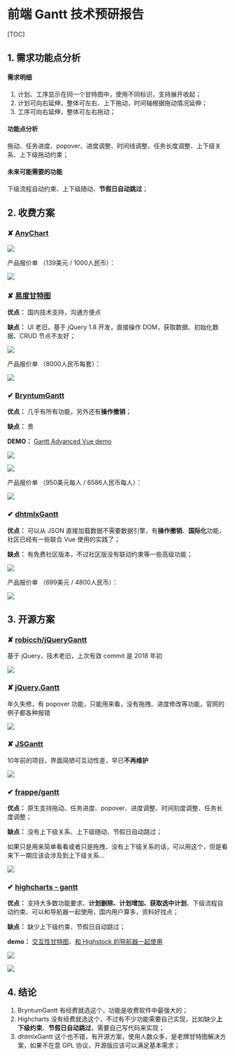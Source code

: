 # 前端 Gantt 技术预研报告

[TOC]

## 1. 需求功能点分析

#### 需求明细

1. 计划、工序显示在同一个甘特图中，使用不同标识，支持展开收起；
2. 计划可向右延伸，整体可左右、上下拖动，时间轴根据拖动情况延伸；
3. 工序可向右延伸，整体可左右拖动；

#### 功能点分析

拖动、任务进度、popover、进度调整、时间线调整、任务长度调整、上下级关系、上下级拖动约束；

#### 未来可能需要的功能

下级流程自动约束、上下级随动、**节假日自动跳过**；

## 2. 收费方案


### ✘ [AnyChart](https://www.anychart.com/)

![](https://i.loli.net/2019/06/10/5cfdc3e7a926250200.png)

产品报价单 （139美元 / 1000人民币）：

![](https://i.loli.net/2019/06/10/5cfdf0ba76f0184558.png)


### ✘ [易度甘特图](http://www.edogantt.com/)

**优点：** 国内技术支持，沟通方便点

**缺点：** UI 老旧，基于 jQuery 1.8 开发，直接操作 DOM，获取数据、初始化数据、CRUD 节点不友好；


![](https://i.loli.net/2019/06/10/5cfde945509c128902.png)

产品报价单 （8000人民币每套）：

![](https://i.loli.net/2019/06/10/5cfdeb73417c226115.png)

### ✔︎ [BryntumGantt](https://www.bryntum.com/store/gantt/)

**优点：** 几乎有所有功能，另外还有**操作撤销**；

**缺点：** 贵

**DEMO：** [Gantt Advanced Vue demo](https://www.bryntum.com/examples/gantt/vue/javascript/advanced/dist/index.html)

![](https://i.loli.net/2019/06/10/5cfe0722560f650764.gif)



![](https://i.loli.net/2019/06/10/5cfe0859a0b7398964.gif)

产品报价单 （950美元每人 / 6586人民币每人）：

![](https://i.loli.net/2019/06/10/5cfdf632c93fd90340.png)


### ✔︎ [dhtmlxGantt](https://dhtmlx.com/docs/products/dhtmlxGantt/)

**优点：** 可以从 JSON 直接加载数据不需要数据引擎，有**操作撤销**、**国际化**功能，社区已经有一些联合 Vue 使用的实践了；

**缺点：** 有免费社区版本，不过社区版没有联动约束等一些高级功能；



![](https://i.loli.net/2019/06/10/5cfdc96c050d676471.png)

产品报价单 （699美元 / 4800人民币）：

![](https://i.loli.net/2019/06/10/5cfdf0feef5bf50101.png)



## 3. 开源方案

### ✘ [robicch/jQueryGantt](https://github.com/robicch/jQueryGantt)

基于 jQuery，技术老旧，上次有效 commit 是 2018 年初

![](https://i.loli.net/2019/06/10/5cfde78764aea91859.png)



### ✘ [jQuery\.Gantt](http://taitems.github.io/jQuery.Gantt/)

年久失修，有 popover 功能，只能用来看，没有拖拽、进度修改等功能，官网的例子都各种报错

![](https://i.loli.net/2019/06/10/5cfdfbfcd0bfa19294.gif)

### ✘ [JSGantt](http://jsgantt.com/)

10年前的项目，界面简陋可互动性差，早已**不再维护**

![](https://i.loli.net/2019/06/10/5cfdc1d117f5427180.png)



### ✔︎ [frappe/gantt](https://github.com/frappe/gantt)

**优点：** 原生支持拖动、任务进度、popover、进度调整、时间刻度调整、任务长度调整；

**缺点：** 没有上下级关系、上下级随动、节假日自动跳过；

如果只是用来简单看看或者只是拖拽、没有上下级关系的话，可以用这个，但是看来下一期应该会涉及到上下级关系...

![](https://i.loli.net/2019/06/10/5cfdf77ba54b790674.gif)



### ✔︎ [highcharts - gantt](https://api.highcharts.com.cn/en/gantt/global.html)

**优点：** 支持大多数功能要求、**计划删除、计划增加、获取选中计划**、下级流程自动约束、可以和导航器一起使用，国内用户算多，资料好找点；

**缺点：** 缺少上下级约束、节假日自动跳过；

**demo：** [交互性甘特图](https://jshare.com.cn/gantt/KYJxL3)、[和 Highstock 的导航器一起使用](https://jshare.com.cn/gantt/dMFxcn)

![](https://i.loli.net/2019/06/10/5cfe321db40a212771.gif)

![](https://i.loli.net/2019/06/10/5cfe42dbaa89a12128.gif)

## 4. 结论

1. BryntumGantt 有经费就选这个，功能是收费软件中最强大的；
3. Highcharts 没有经费就选这个，不过有不少功能需要自己实现，比如缺少**上下级约束**、**节假日自动跳过**，需要自己写代码来实现；
3. dhtmlxGantt 这个也不错，有开源方案，使用人数众多，是老牌甘特图解决方案，如果不在意 GPL 协议，开源版应该可以满足基本需求；